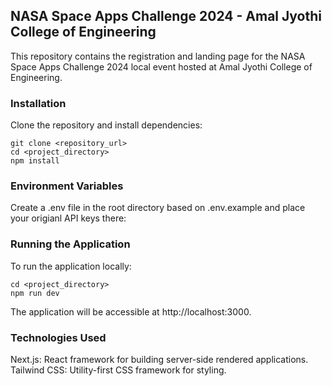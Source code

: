 ## NASA Space Apps Challenge 2024 - Amal Jyothi College of Engineering
This repository contains the registration and landing page for the NASA Space Apps Challenge 2024 local event hosted at Amal Jyothi College of Engineering.

### Installation
Clone the repository and install dependencies:

```
git clone <repository_url>
cd <project_directory>
npm install
```
### Environment Variables
Create a .env file in the root directory based on .env.example and place your origianl API keys there:


### Running the Application
To run the application locally:

```
cd <project_directory>
npm run dev
```
The application will be accessible at http://localhost:3000.


### Technologies Used
Next.js: React framework for building server-side rendered applications.
Tailwind CSS: Utility-first CSS framework for styling.
